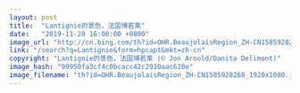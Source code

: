 ```yaml
---
layout: post
title:  "Lantignie的景色，法国博若莱"
date:   "2019-11-20 16:00:00 +0800"
image_url: "http://cn.bing.com/th?id=OHR.BeaujolaisRegion_ZH-CN1585928268_1920x1080.jpg&rf=LaDigue_1920x1080.jpg&pid=hp"
link: "/search?q=Lantignie&form=hpcapt&mkt=zh-cn"
copyright: "Lantignie的景色，法国博若莱 (© Jon Arnold/Danita Delimont)"
image_hash: "99950fa3cf4c0bcacc42c2910aac628e"
image_filename: "th?id=OHR.BeaujolaisRegion_ZH-CN1585928268_1920x1080.jpg&rf=LaDigue_1920x1080.jpg&pid=hp"
---
```

